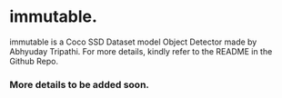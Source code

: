# immutable.

immutable is a Coco SSD Dataset model Object Detector made by Abhyuday Tripathi. For more details, kindly refer to the README in the Github Repo.

### More details to be added soon.
